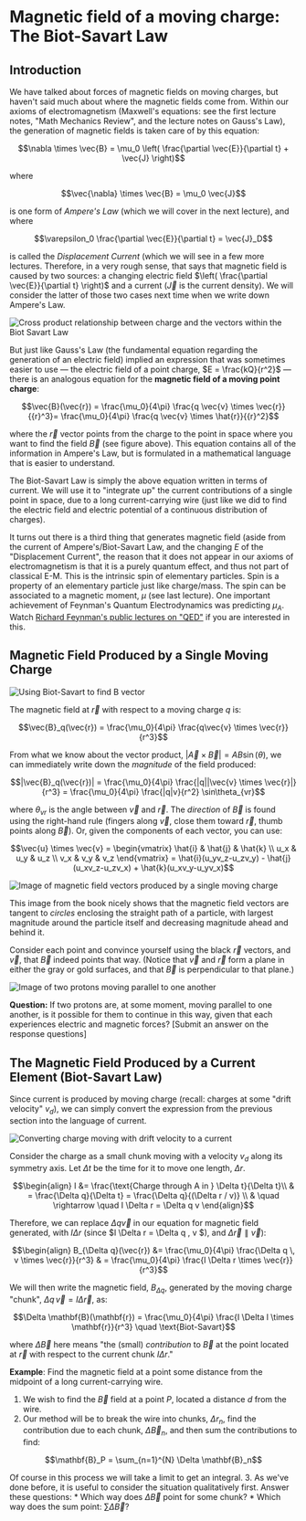 # Magnetic field of a moving charge: The Biot-Savart Law

## Introduction

We have talked about forces of magnetic fields on moving charges, but haven't said much about where the magnetic fields come from. Within our axioms of electromagnetism (Maxwell's equations: see the first lecture notes, "Math Mechanics Review", and the lecture notes on Gauss's Law), the generation of magnetic fields is taken care of by this equation:
```math
\nabla \times \vec{B} = \mu_0 \left( \frac{\partial \vec{E}}{\partial t} + \vec{J} \right)
```
where
```math
\vec{\nabla} \times \vec{B} = \mu_0 \vec{J}
```
is one form of *Ampere's Law* (which we will cover in the next lecture), and where 
```math
\varepsilon_0 \frac{\partial \vec{E}}{\partial t} = \vec{J}_D
```
is called the *Displacement Current* (which we will see in a few more lectures. Therefore, in a very rough sense, that says that magnetic field is caused by two sources: a changing electric field $\left( \frac{\partial \vec{E}}{\partial t} \right)$ and a current $(\vec{J}$ is the current density). We will consider the latter of those two cases next time when we write down Ampere's Law.

![Cross product relationship between charge and the vectors within the Biot Savart Law](images/12_v-cross-r.png)

But just like Gauss's Law (the fundamental equation regarding the generation of an electric field) implied an expression that was sometimes easier to use — the electric field of a point charge, $E = \frac{kQ}{r^2}$ — there is an analogous equation for the **magnetic field of a moving point charge**:
```math
\vec{B}(\vec{r}) = \frac{\mu_0}{4\pi} \frac{q \vec{v} \times \vec{r}}{{r}^3}= \frac{\mu_0}{4\pi} \frac{q \vec{v} \times \hat{r}}{{r}^2}
```
where the $\vec{r}$ vector points from the charge to the point in space where you want to find the field $\vec{B}$ (see figure above). This equation contains all of the information in Ampere's Law, but is formulated in a mathematical language that is easier to understand.

The Biot-Savart Law is simply the above equation written in terms of current. We will use it to "integrate up" the current contributions of a single point in space, due to a long current-carrying wire (just like we did to find the electric field and electric potential of a continuous distribution of charges).

It turns out there is a third thing that generates magnetic field (aside from the current of Ampere's/Biot-Savart Law, and the changing $E$ of the "Displacement Current", the reason that it does not appear in our axioms of electromagnetism is that it is a purely quantum effect, and thus not part of classical E-M. This is the intrinsic spin of elementary particles. Spin is a property of an elementary particle just like charge/mass. The spin can be associated to a magnetic moment, $\mu$ (see last lecture). One important achievement of Feynman's Quantum Electrodynamics was predicting $\mu_A$.  Watch [Richard Feynman's public lectures on "QED"](http://www.vega.org.uk/video/subseries/8) if you are interested in this.


## Magnetic Field Produced by a Single Moving Charge

![Using Biot-Savart to find B vector](images/12_v-cross-r-II.png)

The magnetic field at $\vec{r}$ with respect to a moving charge $q$ is:
```math
\vec{B}_q(\vec{r}) = \frac{\mu_0}{4\pi} \frac{q\vec{v} \times \vec{r}}{r^3}
```
From what we know about the vector product, $|\vec{A} \times \vec{B}| = AB \sin(\theta)$, we can immediately write down the *magnitude* of the field produced:
```math
|\vec{B}_q(\vec{r})| = \frac{\mu_0}{4\pi} \frac{|q||\vec{v} \times \vec{r}|}{r^3} = \frac{\mu_0}{4\pi} \frac{|q|v}{r^2} \sin\theta_{vr}
```
where $\theta_{vr}$ is the angle between $\vec{v}$ and $\vec{r}$. The *direction* of $\vec{B}$ is found using the right-hand rule (fingers along $\vec{v}$, close them toward $\vec{r}$, thumb points along $\vec{B}$). Or, given the components of each vector, you can use:
```math
\vec{u} \times \vec{v} = \begin{vmatrix} \hat{i} & \hat{j} & \hat{k} \\ u_x & u_y & u_z \\ v_x & v_y & v_z \end{vmatrix} = \hat{i}(u_yv_z-u_zv_y) - \hat{j}(u_xv_z-u_zv_x) + \hat{k}(u_xv_y-u_yv_x)
```

![Image of magnetic field vectors produced by a single moving charge](images/12_B-field-of-point.png)

This image from the book nicely shows that the magnetic field vectors are tangent to *circles* enclosing the straight path of a particle, with largest magnitude around the particle itself and decreasing magnitude ahead and behind it.

Consider each point and convince yourself using the black $\vec{r}$ vectors, and $\vec{v}$, that $\vec{B}$ indeed points that way. (Notice that $\vec{v}$ and $\vec{r}$ form a plane in either the gray or gold surfaces, and that $\vec{B}$ is perpendicular to that plane.)

![Image of two protons moving parallel to one another](images/12_two-particles-parallel-velocity.png)

**Question:** If two protons are, at some moment, moving parallel to one another, is it possible for them to continue in this way, given that each experiences electric and magnetic forces? [Submit an answer on the response questions]


## The Magnetic Field Produced by a Current Element (Biot-Savart Law)

Since current is produced by moving charge (recall: charges at some "drift velocity" $v_d$), we can simply convert the expression from the previous section into the language of current.

![Converting charge moving with drift velocity to a current](images/12_cylindrical-charge-current.png)

Consider the charge as a small chunk moving with a velocity $v_d$ along its symmetry axis. Let $\Delta t$ be the time for it to move one length, $\Delta r$.
```math
\begin{align}
I &= \frac{\text{Charge through A in } \Delta t}{\Delta t}\\
& = \frac{\Delta q}{\Delta t} = \frac{\Delta q}{(\Delta r / v)} \\
& \quad \rightarrow \quad I \Delta r = \Delta q v 
\end{align}
```
Therefore, we can replace $\Delta q \vec{v}$ in our equation for magnetic field generated, with $I \Delta r$ (since $I \Delta r = \Delta q \, v $), and $\Delta \vec{r} \parallel \vec{v}$):
```math
\begin{align}
B_{\Delta q}(\vec{r}) &= \frac{\mu_0}{4\pi} \frac{\Delta q \, v \times \vec{r}}{r^3}
& = \frac{\mu_0}{4\pi} \frac{I \Delta r \times \vec{r}}{r^3}
```
We will then write the magnetic field, $B_{\Delta q}$, generated by the moving charge "chunk", $\Delta q \, \vec{v} = I \Delta \vec{r}$, as:
```math
\Delta \mathbf{B}(\mathbf{r}) = \frac{\mu_0}{4\pi} \frac{I \Delta l \times \mathbf{r}}{r^3} \quad \text{Biot-Savart}
```
where $\Delta \vec{B}$ here means "the (small) *contribution* to $\vec{B}$ at the point located at $\vec{r}$ with respect to the current chunk $I \Delta r$."

**Example**: Find the magnetic field at a point some distance from the midpoint of a long current-carrying wire.
1. We wish to find the $\vec{B}$ field at a point $P$, located a distance $d$ from the wire.
2. Our method will be to break the wire into chunks, $\Delta r_n$, find the contribution due to each chunk, $\Delta \vec{B}_n$, and then sum the contributions to find:
```math
\mathbf{B}_P = \sum_{n=1}^{N} \Delta \mathbf{B}_n
```
Of course in this process we will take a limit to get an integral.
3. As we've done before, it is useful to consider the situation qualitatively first. Answer these questions:
    * Which way does $\Delta \vec{B}$ point for some chunk? 
    * Which way does the sum point: $\sum \Delta \vec{B}$?




